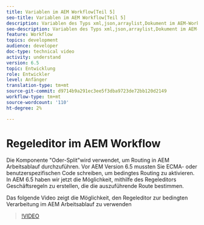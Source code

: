 ```yaml
---
title: Variablen im AEM Workflow[Teil 5]
seo-title: Variablen im AEM Workflow[Teil 5]
description: Variablen des Typs xml,json,arraylist,Dokument im AEM-Workflow verwenden
seo-description: Variablen des Typs xml,json,arraylist,Dokument im AEM-Workflow verwenden
feature: Workflow
topics: development
audience: developer
doc-type: technical video
activity: understand
version: 6.5
topic: Entwicklung
role: Entwickler
level: Anfänger
translation-type: tm+mt
source-git-commit: d9714b9a291ec3ee5f3dba9723de72bb120d2149
workflow-type: tm+mt
source-wordcount: '110'
ht-degree: 2%

---
```



# Regeleditor im AEM Workflow

Die Komponente &quot;Oder-Split&quot;wird verwendet, um Routing in AEM Arbeitsablauf durchzuführen. Vor AEM Version 6.5 mussten Sie ECMA- oder benutzerspezifischen Code schreiben, um bedingtes Routing zu aktivieren. In AEM 6.5 haben wir jetzt die Möglichkeit, mithilfe des Regeleditors Geschäftsregeln zu erstellen, die die auszuführende Route bestimmen.

Das folgende Video zeigt die Möglichkeit, den Regeleditor zur bedingten Verarbeitung im AEM Arbeitsablauf zu verwenden

>[!VIDEO](https://video.tv.adobe.com/v/26362/quality=9)
